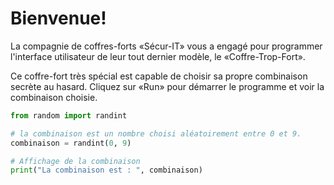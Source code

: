 # Bienvenue!

La compagnie de coffres-forts «Sécur-IT» vous a engagé pour programmer l'interface utilisateur de leur tout dernier modèle, le «Coffre-Trop-Fort».

Ce coffre-fort très spécial est capable de choisir sa propre combinaison secrète au hasard. Cliquez sur «Run» pour démarrer le programme et voir la combinaison choisie.

```python runnable
from random import randint

# la combinaison est un nombre choisi aléatoirement entre 0 et 9.
combinaison = randint(0, 9)

# Affichage de la combinaison
print("La combinaison est : ", combinaison)
```
